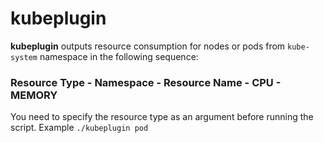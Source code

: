 # kubeplugin

**kubeplugin** outputs resource consumption for nodes or pods from `kube-system` namespace in the following sequence:
### **Resource Type - Namespace - Resource Name - CPU - MEMORY**

You need to specify the resource type as an argument before running the script. Example `./kubeplugin pod`
